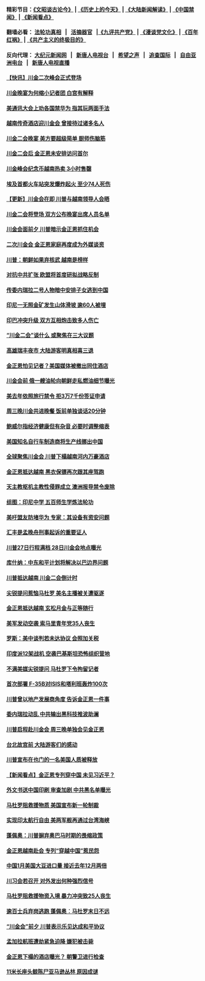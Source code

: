 #### 精彩节目：[《文昭谈古论今》](http://155.138.205.71/wenzhao) | [《历史上的今天》](http://155.138.205.71/today-in-history) | [《大陆新闻解读》](http://155.138.205.71/ntdtv-comedy) | [《中国禁闻》](http://155.138.205.71/ntdtv-news) | [《新闻看点》](http://155.138.205.71/news-insight) 

 #### 翻墙必看： [法轮功真相](http://155.138.205.71:10000/videos/truth.html) &nbsp;&nbsp;|&nbsp;&nbsp; [活摘器官](http://155.138.205.71:10000/videos/res/Organs/) &nbsp;&nbsp;|[《九评共产党》](http://155.138.205.71:10000/videos/jiuping) | [《漫谈党文化》](http://155.138.205.71:10000/videos/mtdwh) | [《百年红祸》](http://155.138.205.71:10000/videos/bnhh) | [《共产主义的终极目的》](http://155.138.205.71:10000/videos/res/zjmd) 

 #### 反向代理： [大纪元新闻网](http://155.138.205.71:10080/) &nbsp;&nbsp;|&nbsp;&nbsp; [新唐人电视台](http://155.138.205.71:8000/) &nbsp;&nbsp;|&nbsp;&nbsp; [希望之声](http://155.138.205.71:8200/) &nbsp;&nbsp;|&nbsp;&nbsp; [追查国际](http://155.138.205.71:10010/) &nbsp;&nbsp;|&nbsp;&nbsp; [自由亚洲电台](http://155.138.205.71:9800/) &nbsp;&nbsp;|&nbsp;&nbsp; [新唐人电视直播](http://155.138.205.71/) 

#### [【快讯】川金二次峰会正式登场](../pages/nsc418/n11076663.md?t=02271540) 

#### [川金晚宴为何缩小记者团 白宫有解释](../pages/nsc418/n11077171.md?t=02271540) 

#### [美通讯大会上劝各国禁华为 指其玩两面手法](../pages/nsc418/n11074409.md?t=02271540) 

#### [越南传奇酒店迎川金会 曾接待过诸多名人](../pages/nsc418/n11076720.md?t=02271540) 

#### [川金二会晚宴 美方要超级简单 厨师伤脑筋](../pages/nsc418/n11076986.md?t=02271540) 

#### [川金二会后 金正恩未安排访问首尔](../pages/nsc418/n11074941.md?t=02271540) 

#### [川金峰会纪念币越南热卖 3小时售罄](../pages/nsc418/n11076389.md?t=02271540) 

#### [埃及首都火车站突发爆炸起火 至少74人死伤](../pages/nsc418/n11076079.md?t=02271540) 

#### [【更新】川金会在即 川普与越南领导人会晤](../pages/nsc418/n11074062.md?t=02271540) 

#### [川金二会将登场 双方公布晚宴出席人员名单](../pages/nsc418/n11075977.md?t=02271540) 

#### [川金会面前夕 川普暗示金正恩抓住机会](../pages/nsc418/n11075974.md?t=02271540) 

#### [二次川金会 金正恩家庭再度成为外媒谈资](../pages/nsc418/n11075660.md?t=02271540) 

#### [川普：朝鲜如果弃核武 越南是榜样](../pages/nsc418/n11073640.md?t=02271540) 

#### [对抗中共扩张 欧盟将首度研拟战略反制](../pages/nsc418/n11075452.md?t=02271540) 

#### [传委内瑞拉二号人物暗中安排子女逃到中国](../pages/nsc418/n11075003.md?t=02271540) 

#### [印尼一无照金矿发生山体滑坡 逾60人被埋](../pages/nsc418/n11074949.md?t=02271540) 

#### [印巴冲突升级 双方互相炮击致多人伤亡](../pages/nsc418/n11074937.md?t=02271540) 

#### [“川金二会”谈什么 或聚焦在三大议题](../pages/nsc418/n11074552.md?t=02271540) 

#### [高雄瑞丰夜市 大陆游客明真相喜三退](../pages/nsc418/n11070131.md?t=02271540) 

#### [金正恩怕见记者？美国媒体被撤出同住酒店](../pages/nsc418/n11074037.md?t=02271540) 

#### [川金会前 俄一艘油轮向朝鲜走私燃油细节曝光](../pages/nsc418/n11073153.md?t=02271540) 

#### [美去年依照旅行禁令 拒3万7千份签证申请](../pages/nsc418/n11073410.md?t=02271540) 

#### [周三晚川金共进晚餐 饭前单独谈话20分钟](../pages/nsc418/n11073320.md?t=02271540) 

#### [鲍威尔指经济健康但有杂音 必要时调整缩表](../pages/nsc418/n11072991.md?t=02271540) 

#### [美国知名自行车制造商将生产线挪出中国](../pages/nsc418/n11073208.md?t=02271540) 

#### [全球聚焦川金会 川普下榻越南河内万豪酒店](../pages/nsc418/n11073359.md?t=02271540) 

#### [金正恩抵达越南 黑衣保镖再次跟其座驾跑](../pages/nsc418/n11073047.md?t=02271540) 

#### [天主教枢机主教性侵罪成立 澳洲报导禁令废除](../pages/nsc418/n11071099.md?t=02271540) 

#### [组图：印尼中学 五百师生学炼法轮功](../pages/nsc418/n11072793.md?t=02271540) 

#### [美吁盟友防堵华为 专家：其设备有资安问题](../pages/nsc418/n11072584.md?t=02271540) 

#### [汇丰是孟晚舟刑事起诉的重要证人](../pages/nsc418/n11072839.md?t=02271540) 

#### [川普27日行程满档 28日川金会地点曝光](../pages/nsc418/n11072807.md?t=02271540) 

#### [库什纳：中东和平计划将解决以巴边界问题](../pages/nsc418/n11072631.md?t=02271540) 

#### [川普抵达越南 川金二会倒计时](../pages/nsc418/n11072671.md?t=02271540) 

#### [尖锐提问惹恼马杜罗 美名主播被关遭驱逐](../pages/nsc418/n11072475.md?t=02271540) 

#### [金正恩抵达越南 玄松月金与正等随行](../pages/nsc418/n11072208.md?t=02271540) 

#### [美军发动空袭 索马里青年党35人丧生](../pages/nsc418/n11072108.md?t=02271540) 

#### [罗斯：美中谈判若未达协议 会照加关税](../pages/nsc418/n11071945.md?t=02271540) 

#### [印度派12架战机 空袭巴基斯坦恐怖组织营地](../pages/nsc418/n11071931.md?t=02271540) 

#### [不满美媒尖锐提问 马杜罗下令拘留记者](../pages/nsc418/n11071860.md?t=02271540) 

#### [首次部署 F-35B对ISIS和塔利班轰炸100次](../pages/nsc418/n11071450.md?t=02271540) 

#### [川普曾以地产发展商角度 告诉金正恩一件事](../pages/nsc418/n11071184.md?t=02271540) 

#### [委内瑞拉动乱 中共输出黑科技推波助澜](../pages/nsc418/n11070450.md?t=02271540) 

#### [川普启程赴川金会 周三晚单独会见金正恩](../pages/nsc418/n11070998.md?t=02271540) 

#### [台北故宫前 大陆游客们的感动](../pages/nsc418/n11067872.md?t=02271540) 

#### [川普宣布在也门的一名美国人质被释放](../pages/nsc418/n11070633.md?t=02271540) 

#### [【新闻看点】金正恩专列穿中国 未见习近平？](../pages/nsc418/n11070514.md?t=02271540) 

#### [外文书送中国印刷 审查加剧 中共黑名单曝光](../pages/nsc418/n11070292.md?t=02271540) 

#### [马杜罗阻救援物质 美国宣布新一轮制裁](../pages/nsc418/n11070549.md?t=02271540) 

#### [实现印太航行自由 美两军舰再通过台湾海峡](../pages/nsc418/n11070537.md?t=02271540) 

#### [蓬佩奥：川普摒弃奥巴马时期的畏缩政策](../pages/nsc418/n11070178.md?t=02271540) 

#### [金正恩越南赴会 专列“穿越中国”惹民怨](../pages/nsc418/n11070258.md?t=02271540) 

#### [中国1月美国大豆进口量 接近去年12月两倍](../pages/nsc418/n11070226.md?t=02271540) 

#### [川习会若召开 对外发出何种强烈信号](../pages/nsc418/n11070028.md?t=02271540) 

#### [马杜罗阻救援物资入境 暴力冲突致25人丧生](../pages/nsc418/n11070025.md?t=02271540) 

#### [逾百士兵弃岗逃跑 蓬佩奥︰马杜罗末日不远](../pages/nsc418/n11069412.md?t=02271540) 

#### [“川金会”前夕 川普表示乐见达成和平协议](../pages/nsc418/n11069769.md?t=02271540) 

#### [孟加拉航班遭劫紧急迫降 嫌犯被击毙](../pages/nsc418/n11069569.md?t=02271540) 

#### [金正恩下榻的酒店曝光？ 朝警卫进行检查](../pages/nsc418/n11069330.md?t=02271540) 

#### [11米长座头鲸陈尸亚马逊丛林 原因成谜](../pages/nsc418/n11069185.md?t=02271540) 


